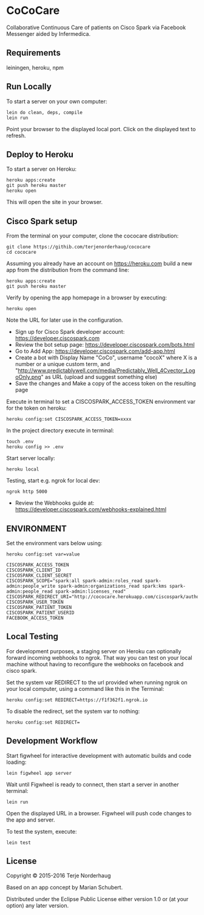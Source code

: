 # CoCoCare

Collaborative Continuous Care of patients on Cisco Spark via Facebook Messenger
aided by Infermedica.

## Requirements

leiningen, heroku, npm

## Run Locally

To start a server on your own computer:

    lein do clean, deps, compile
    lein run

Point your browser to the displayed local port.
Click on the displayed text to refresh.

## Deploy to Heroku

To start a server on Heroku:

    heroku apps:create
    git push heroku master
    heroku open

This will open the site in your browser.

## Cisco Spark setup

From the terminal on your computer, clone the cococare distribution:

    git clone https://githib.com/terjenorderhaug/cococare
    cd cococare

Assuming you already have an account on https://heroku.com build a new app from the distribution from the command line:

    heroku apps:create
    git push heroku master

Verify by opening the app homepage in a browser by executing:

    heroku open

Note the URL for later use in the configuration.

- Sign up for Cisco Spark developer account: https://developer.ciscospark.com
- Review the bot setup page: https://developer.ciscospark.com/bots.html
- Go to Add App: https://developer.ciscospark.com/add-app.html
- Create a bot with Display Name "CoCo",
  username "cocoX" where X is a number or a unique custom term,
  and "http://www.predictablywell.com/media/Predictably_Well_4Cvector_LogoOnly.png" as URL (upload and suggest something else)
- Save the changes and Make a copy of the access token on the resulting page

Execute in terminal to set a CISCOSPARK_ACCESS_TOKEN environment var for the token on heroku:

    heroku config:set CISCOSPARK_ACCESS_TOKEN=xxxx

In the project directory execute in terminal:

    touch .env
    heroku config >> .env

Start server locally:

    heroku local

Testing, start e.g. ngrok for local dev:

    ngrok http 5000

- Review the Webhooks guide at: https://developer.ciscospark.com/webhooks-explained.html

## ENVIRONMENT

Set the environment vars below using:

    heroku config:set var=value

    CISCOSPARK_ACCESS_TOKEN
    CISCOSPARK_CLIENT_ID
    CISCOSPARK_CLIENT_SECRET
    CISCOSPARK_SCOPE="spark:all spark-admin:roles_read spark-admin:people_write spark-admin:organizations_read spark:kms spark-admin:people_read spark-admin:licenses_read"
    CISCOSPARK_REDIRECT_URI="http://cococare.herokuapp.com/ciscospark/authorize"
    CISCOSPARK_USER_TOKEN
    CISCOSPARK_PATIENT_TOKEN
    CISCOSPARK_PATIENT_USERID
    FACEBOOK_ACCESS_TOKEN

## Local Testing

For development purposes, a staging server on Heroku can optionally forward
incoming webhooks to ngrok. That way you can test on your local machine without
having to reconfigure the webhooks on facebook and cisco spark.

Set the system var REDIRECT to the url provided when running ngrok on your
local computer, using a command like this in the Terminal:

    heroku config:set REDIRECT=https://f1f362f1.ngrok.io

To disable the redirect, set the system var to nothing:

    heroku config:set REDIRECT=


## Development Workflow

Start figwheel for interactive development with
automatic builds and code loading:

    lein figwheel app server

Wait until Figwheel is ready to connect, then
start a server in another terminal:

    lein run

Open the displayed URL in a browser.
Figwheel will push code changes to the app and server.

To test the system, execute:

    lein test

## License

Copyright © 2015-2016 Terje Norderhaug

Based on an app concept by Marian Schubert.

Distributed under the Eclipse Public License either version 1.0 or (at
your option) any later version.
